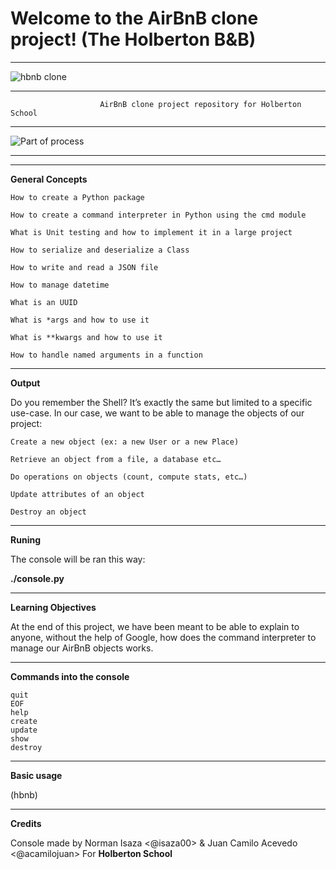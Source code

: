 # Welcome to the AirBnB clone project! (The Holberton B&B)
___
![hbnb clone](https://user-images.githubusercontent.com/60371540/86303135-83f9cf80-bbd0-11ea-88d1-e19c4441c4b8.png)
___
                        AirBnB clone project repository for Holberton School
___
![Part of process](https://user-images.githubusercontent.com/60371540/86302417-3e3c0780-bbce-11ea-907c-9a5a2be9ef7f.png)
___
___
 **General Concepts**

    How to create a Python package

    How to create a command interpreter in Python using the cmd module

    What is Unit testing and how to implement it in a large project

    How to serialize and deserialize a Class

    How to write and read a JSON file

    How to manage datetime

    What is an UUID

    What is *args and how to use it

    What is **kwargs and how to use it

    How to handle named arguments in a function
___
 **Output**

Do you remember the Shell? It’s exactly the same but limited to a specific use-case. In our case, we want to be able to manage the objects of our project:

    Create a new object (ex: a new User or a new Place)

    Retrieve an object from a file, a database etc…

    Do operations on objects (count, compute stats, etc…)

    Update attributes of an object

    Destroy an object
___
**Runing**

The console will be ran this way:

**./console.py**
___
**Learning Objectives**

At the end of this project, we have been meant to be able to explain to anyone, without the help of Google, how does the command interpreter to manage our AirBnB objects works.
___
**Commands into the console**

    quit
    EOF
    help
    create
    update
    show
    destroy
___
**Basic usage**

(hbnb) <command> <model>
___
**Credits**

Console made by Norman Isaza <@isaza00> & Juan Camilo Acevedo <@acamilojuan> For **Holberton School**
